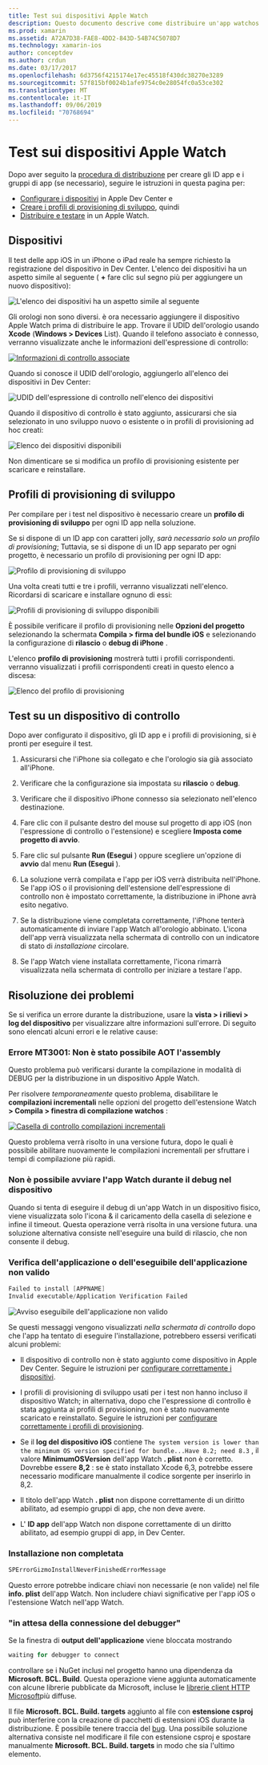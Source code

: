 ```yaml
---
title: Test sui dispositivi Apple Watch
description: Questo documento descrive come distribuire un'app watchos compilata con Novell per il testing in un Apple Watch effettivo. Vengono illustrati i dispositivi, i profili di provisioning, i test e vengono forniti alcuni suggerimenti per la risoluzione dei problemi.
ms.prod: xamarin
ms.assetid: A72A7D38-FAE8-4DD2-843D-54B74C5078D7
ms.technology: xamarin-ios
author: conceptdev
ms.author: crdun
ms.date: 03/17/2017
ms.openlocfilehash: 6d3756f4215174e17ec45518f430dc38270e3289
ms.sourcegitcommit: 57f815bf0024b1afe9754c0e28054fc0a53ce302
ms.translationtype: MT
ms.contentlocale: it-IT
ms.lasthandoff: 09/06/2019
ms.locfileid: "70768694"
---
```

# <a name="testing-on-apple-watch-devices"></a>Test sui dispositivi Apple Watch

Dopo aver seguito la [procedura di distribuzione](~/ios/watchos/deploy-test/index.md) per creare gli ID app e i gruppi di app (se necessario), seguire le istruzioni in questa pagina per:

- [Configurare i dispositivi](#devices) in Apple Dev Center e
- [Creare i profili di provisioning di sviluppo](#profiles), quindi
- [Distribuire e testare](#testing) in un Apple Watch.

<a name="devices" />

## <a name="devices"></a>Dispositivi

Il test delle app iOS in un iPhone o iPad reale ha sempre richiesto la registrazione del dispositivo in Dev Center. L'elenco dei dispositivi ha un aspetto simile al seguente ( **+** fare clic sul segno più per aggiungere un nuovo dispositivo):

![](device-images/devices-sml.png "L'elenco dei dispositivi ha un aspetto simile al seguente")

Gli orologi non sono diversi. è ora necessario aggiungere il dispositivo Apple Watch prima di distribuire le app. Trovare il UDID dell'orologio usando **Xcode** (**Windows > Devices** List). Quando il telefono associato è connesso, verranno visualizzate anche le informazioni dell'espressione di controllo:

[![](device-images/xcode-devices-sml.png "Informazioni di controllo associate")](device-images/xcode-devices.png#lightbox)

Quando si conosce il UDID dell'orologio, aggiungerlo all'elenco dei dispositivi in Dev Center:

![](device-images/devices-watch-sml.png "UDID dell'espressione di controllo nell'elenco dei dispositivi")

Quando il dispositivo di controllo è stato aggiunto, assicurarsi che sia selezionato in uno sviluppo nuovo o esistente o in profili di provisioning ad hoc creati:

![](device-images/devices-provisioning.png "Elenco dei dispositivi disponibili")

Non dimenticare se si modifica un profilo di provisioning esistente per scaricare e reinstallare.

<a name="profiles" />

## <a name="development-provisioning-profiles"></a>Profili di provisioning di sviluppo

Per compilare per i test nel dispositivo è necessario creare un **profilo di provisioning di sviluppo** per ogni ID app nella soluzione.

Se si dispone di un ID app con caratteri jolly, *sarà necessario solo un profilo di provisioning*; Tuttavia, se si dispone di un ID app separato per ogni progetto, è necessario un profilo di provisioning per ogni ID app:

![](device-images/provisioningprofile-development.png "Profilo di provisioning di sviluppo")

Una volta creati tutti e tre i profili, verranno visualizzati nell'elenco. Ricordarsi di scaricare e installare ognuno di essi:

![](device-images/provisioningprofiles.png "Profili di provisioning di sviluppo disponibili")

È possibile verificare il profilo di provisioning nelle **Opzioni del progetto** selezionando la schermata **Compila > firma del bundle iOS** e selezionando la configurazione di **rilascio** o **debug di iPhone** .

L'elenco **profilo di provisioning** mostrerà tutti i profili corrispondenti. verranno visualizzati i profili corrispondenti creati in questo elenco a discesa:

![](device-images/options-selectprofile.png "Elenco del profilo di provisioning")

<a name="testing" />

## <a name="testing-on-a-watch-device"></a>Test su un dispositivo di controllo

Dopo aver configurato il dispositivo, gli ID app e i profili di provisioning, si è pronti per eseguire il test.

1. Assicurarsi che l'iPhone sia collegato e che l'orologio sia già associato all'iPhone.

2. Verificare che la configurazione sia impostata su **rilascio** o **debug**.

3. Verificare che il dispositivo iPhone connesso sia selezionato nell'elenco destinazione.

4. Fare clic con il pulsante destro del mouse sul progetto di app iOS (non l'espressione di controllo o l'estensione) e scegliere **Imposta come progetto di avvio**.

5. Fare clic sul pulsante **Run (Esegui** ) oppure scegliere un'opzione di **avvio** dal menu **Run (Esegui** ).

6. La soluzione verrà compilata e l'app per iOS verrà distribuita nell'iPhone.
  Se l'app iOS o il provisioning dell'estensione dell'espressione di controllo non è impostato correttamente, la distribuzione in iPhone avrà esito negativo.

7. Se la distribuzione viene completata correttamente, l'iPhone tenterà automaticamente di inviare l'app Watch all'orologio abbinato. L'icona dell'app verrà visualizzata nella schermata di controllo con un indicatore di stato di *installazione* circolare.

8. Se l'app Watch viene installata correttamente, l'icona rimarrà visualizzata nella schermata di controllo per iniziare a testare l'app.

## <a name="troubleshooting"></a>Risoluzione dei problemi

Se si verifica un errore durante la distribuzione, usare la **vista > i rilievi > log del dispositivo** per visualizzare altre informazioni sull'errore. Di seguito sono elencati alcuni errori e le relative cause:

### <a name="error-mt3001-could-not-aot-the-assembly"></a>Errore MT3001: Non è stato possibile AOT l'assembly

Questo problema può verificarsi durante la compilazione in modalità di DEBUG per la distribuzione in un dispositivo Apple Watch.

Per risolvere *temporaneamente* questo problema, disabilitare le **compilazioni incrementali** nelle opzioni del progetto dell'estensione Watch **> Compila > finestra di compilazione watchos** :

[![](device-images/disable-incremental-sml.png "Casella di controllo compilazioni incrementali")](device-images/disable-incremental.png#lightbox)

Questo problema verrà risolto in una versione futura, dopo le quali è possibile abilitare nuovamente le compilazioni incrementali per sfruttare i tempi di compilazione più rapidi.

### <a name="watch-app-fails-to-start-while-debugging-on-device"></a>Non è possibile avviare l'app Watch durante il debug nel dispositivo

Quando si tenta di eseguire il debug di un'app Watch in un dispositivo fisico, viene visualizzata solo l'icona & il caricamento della casella di selezione e infine il timeout. Questa operazione verrà risolta in una versione futura. una soluzione alternativa consiste nell'eseguire una build di rilascio, che non consente il debug.

### <a name="invalid-application-executable-or-application-verification-failed"></a>Verifica dell'applicazione o dell'eseguibile dell'applicazione non valido

```csharp
Failed to install [APPNAME]
Invalid executable/Application Verification Failed
```

![](device-images/invalid-application-executable.png "Avviso eseguibile dell'applicazione non valido")

Se questi messaggi vengono visualizzati *nella schermata di controllo* dopo che l'app ha tentato di eseguire l'installazione, potrebbero essersi verificati alcuni problemi:

- Il dispositivo di controllo non è stato aggiunto come dispositivo in Apple Dev Center. Seguire le istruzioni per [configurare correttamente i dispositivi](#devices).

- I profili di provisioning di sviluppo usati per i test non hanno incluso il dispositivo Watch; in alternativa, dopo che l'espressione di controllo è stata aggiunta ai profili di provisioning, non è stato nuovamente scaricato e reinstallato. Seguire le istruzioni per [configurare correttamente i profili di provisioning](#profiles).

- Se il **log del dispositivo iOS** contiene `The system version is lower than the minimum OS version specified for bundle...Have 8.2; need 8.3` , il valore **MinimumOSVersion** dell'app Watch **. plist** non è corretto.
  Dovrebbe essere **8,2** : se è stato installato Xcode 6,3, potrebbe essere necessario modificare manualmente il codice sorgente per inserirlo in 8,2.

- Il titolo dell'app Watch **. plist** non dispone correttamente di un diritto abilitato, ad esempio gruppi di app, che non deve avere.

- L' **ID app** dell'app Watch non dispone correttamente di un diritto abilitato, ad esempio gruppi di app, in Dev Center.

### <a name="install-never-finished"></a>Installazione non completata

```csharp
SPErrorGizmoInstallNeverFinishedErrorMessage
```

Questo errore potrebbe indicare chiavi non necessarie (e non valide) nel file **info. plist** dell'app Watch. Non includere chiavi significative per l'app iOS o l'estensione Watch nell'app Watch.

<!--eg. NSLocationAlwaysUsageDescription -->

### <a name="waiting-for-debugger-to-connect"></a>"in attesa della connessione del debugger"

Se la finestra di **output dell'applicazione** viene bloccata mostrando

```csharp
waiting for debugger to connect
```

controllare se i NuGet inclusi nel progetto hanno una dipendenza da **Microsoft. BCL. Build**. Questa operazione viene aggiunta automaticamente con alcune librerie pubblicate da Microsoft, incluse le [librerie client HTTP Microsoft](https://www.nuget.org/packages/Microsoft.Net.Http/)più diffuse.

Il file **Microsoft. BCL. Build. targets** aggiunto al file con **estensione csproj** può interferire con la creazione di pacchetti di estensioni iOS durante la distribuzione. È possibile tenere traccia del [bug](https://bugzilla.xamarin.com/show_bug.cgi?id=29912).
Una possibile soluzione alternativa consiste nel modificare il file con estensione csproj e spostare manualmente **Microsoft. BCL. Build. targets** in modo che sia l'ultimo elemento.
